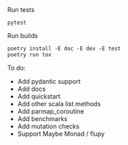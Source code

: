 ##
Run tests
```
pytest
```

Run builds
```
poetry install -E doc -E dev -E test
poetry run tox
```


To do:
- Add pydantic support
- Add docs
- Add quickstart
- Add other scala list methods
- Add parmap_coroutine
- Add benchmarks
- Add mutation checks
- Support Maybe Monad / flupy